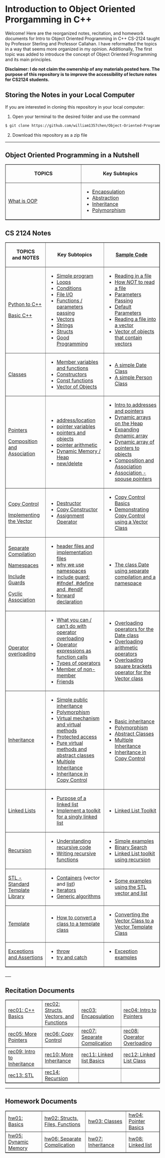 # Introduction to Object Oriented Prorgamming in C++
Welcome! Here are the reorganized notes, recitation, and homework documents for Intro to Object Oriented Programming in C++ CS-2124 taught by Professor Sterling and Professor Callahan. I have reformatted the topics in a way that seems more organized in my opinion. Additionally, The first topic was added to introduce the concept of Object Oriented Programming and its main principles.

**Disclaimer: I do not claim the ownership of any materials posted here. The purpose of this repository is to improve the accessibility of lecture notes for CS2124 students.**

## Storing the Notes in your Local Computer
If you are interested in cloning this repository in your local computer:
1. Open your terminal to the desired folder and use the command
```bash
$ git clone https://github.com/william1357chen/Object-Oriented-Programming-in-CPP-CS2124.git
```
2. Download this repository as a zip file
___

## Object Oriented Programming in a Nutshell
<!DOCTYPE html>
<html>
<table align="center" cellspacing="0" cellpadding="5" border="1">
  <tbody>
    <tr>
      <td width="250" align="center">
        <p>
          <strong>TOPICS</strong>
        </p>
      </td>
      <td width="250" align="center">
        <strong>Key Subtopics</strong>
      </td>
    </tr>
    <tr>
      <td>
        <p>
          <a href="./OOP%20Simplified/OOP%20Simplified.md">What is OOP</a>
        </p>
      </td>
      <td>
        <ul>
          <li><a href="./OOP%20Simplified/encapsulation.md">Encapsulation</a></li>
          <li><a href="./OOP%20Simplified/abstraction.md">Abstraction</a></li>
          <li><a href="./OOP%20Simplified/inheritance.md">Inheritance</a></li>
          <li><a href="./OOP%20Simplified/polymorphism.md">Polymorphism</a></li>
        </ul>
      </td>
    </tr>
  </tbody>
</table>
</html>

## CS 2124 Notes 
<html>
<table width="100%" cellspacing="0" cellpadding="5" border="1">
  <tbody>
    <tr>
      <td align="center">
        <p>
          <strong>TOPICS</strong><br>
          <strong>and NOTES</strong>
        </p>
      </td>
      <td align="center">
        <strong>Key Subtopics<br></strong>
      </td>
      <td align="center"><strong><a href="./SampleCode.md">Sample Code</a></strong>
      </td>
    </tr>
    <tr>
      <td>
        <p>
          <a href="./Python%20to%20C%2B%2B/DIfference%20between%20Python%20and%20C%2B%2B.md">Python to C++</a>
        </p>
        <p>
          <a href="./Basic%20C++/Basic%20Syntax.md">Basic C++</a>
        </p>
      </td>
      <td>
        <ul>
          <li><a href="./Basic%20C++/Basic%20Syntax.md#hello-world">Simple program</a></li>
          <li><a href="./Basic%20C++/Basic%20Syntax.md#loops">Loops</a></li>
          <li><a href="./Basic%20C++/Basic%20Syntax.md#conditions">Conditions</a></li>
          <li><a href="./Basic%20C%2B%2B/File%20IO/File%20IO.md">File I/O</a></li>
          <li><a href="./Basic%20C%2B%2B/Functions/Functions.md">Functions / parameters passing</a></li>
          <li><a href="./Basic%20C%2B%2B/Vectors/Vectors.md">Vectors</a></li>
          <li><a href="./Basic%20C%2B%2B/Strings.md">Strings</a></li>
          <li><a href="./Basic%20C%2B%2B/Structs/Structs.md">Structs</a></li>
          <li><a href="./Basic%20C%2B%2B/Good%20Programming.md">Good Programming</a></li>
        </ul>
      </td>
      <td>
        <ul>
          <li><a href="SampleCode.md#basics-of-c">Reading in a file</a></li>
          <li><a href="SampleCode.md#basics-of-c">How <em>NOT</em> to read a file</a></li>
          <li><a href="SampleCode.md#basics-of-c">Parameters Passing</a></li>
          <li><a href="SampleCode.md#basics-of-c">Default Parameters</a></li>
          <li><a href="SampleCode.md#basics-of-c">Reading a file into a vector</a></li>
          <li><a href="SampleCode.md#basics-of-c">Vector of objects that contain vectors</a></li>
        </ul>
      </td>
    </tr>
    <tr>
      <td>
        <a href="./Classes/Class%20Basics/Class%20Basics.md">Classes</a>
      </td>
      <td>
        <ul>
          <li><a
              href="./Classes/Class%20Basics/Class%20Basics.md#providing-a-public-interface-member-methods-to-make-a-class-interactive">Member
              variables and functions</a></li>
          <li><a href="./Classes/Class%20Basics/Class%20Basics.md#constructors">Constructors</a></li>
          <li><a href="./Classes/Class%20Basics/Class%20Basics.md#const-methods">Const functions</a></li>
          <li><a href="./Classes/Class%20Basics/Class%20Basics.md#vector-of-objects">Vector of Objects</a></li>
        </ul>
      </td>
      <td>
        <ul>
          <li><a href="SampleCode.md#classes">A simple Date Class</a></li>
          <li><a href="SampleCode.md#classes">A simple Person Class</a></li>
        </ul>
      </td>
    </tr>
    <tr>
      <td>
        <p>
          <a href="./Pointers/pointers.md">Pointers</a>
        </p>
        <p>
          <a href="./Classes/Composition%20and%20Association/Composition%20and%20Association.md">Composition and Association</a>
        </p>
      </td>
      <td>
        <ul>
          <li><a href="./Pointers/pointers.md#basics-of-address-and-pointer-variables">address/location</a></li>
          <li><a href="./Pointers/pointers.md#basics-of-address-and-pointer-variables">pointer variables</a></li>
          <li><a href="./Pointers/pointers.md#pointers-and-objects">pointers and objects</a></li>
          <li><a href="./Pointers/pointer%20arithmetic.md">pointer arithmetic</li></a></li>
          <li><a href="./Pointers/pointers.md#dynamic-memory-the-heap">Dynamic Memory / Heap</a></li>
          <li><a href="./Pointers/pointers.md#dynamic-memory-the-heap">new/delete</a></li>
        </ul>
      </td>
      <td>
        <ul>
          <li><a href="SampleCode.md#pointers">Intro to addresses and pointers</a></li>
          <li><a href="SampleCode.md#pointers">Dynamic arrays on the Heap</a></li>
          <li><a href="SampleCode.md#pointers">Expanding dynamic array</a></li>
          <li><a href="SampleCode.md#pointers">Dynamic array of pointers to objects</a></li>
          <li><a href="SampleCode.md#composition-and-association">Composition and Association</a></li>
          <li><a href="SampleCode.md#composition-and-association">Association - spouse pointers</a></li>
        </ul>
      </td>
    </tr>
    <tr>
      <td>
        <p>
          <a href="Classes/Copy%20Control/Copy%20Control.md">Copy Control </a>
        </p>
        <p>
          <a href="./Basic%20C%2B%2B/Vectors/Implementing%20the%20Vector.md">Implementing the Vector</a>
        </p>
      </td>
      <td>
        <ul>
          <li><a href="Classes/Copy%20Control/Copy%20Control.md#destructor">Destructor</a></li>
          <li><a href="Classes/Copy%20Control/Copy%20Control.md#copy-constructor">Copy Constructor</a></li>
          <li><a href="Classes/Copy%20Control/Copy%20Control.md#assignment-operator">Assignment Operator</a></li>
        </ul>
      </td>
      <td>
        <ul>
          <li><a href="SampleCode.md#copy-control-and-the-big-3">Copy Control Basics</a></li>
          <li><a href="SampleCode.md#copy-control-and-the-big-3">Demonstrating Copy Control using a Vector Class</a></li>
        </ul>
      </td>
    </tr>
    <tr>
      <td>
        <p>
          <a href="./Separate%20Compilation/Separate%20Compilation.md">Separate Compilation<a>
        </p>
        <p>
          <a href="./Separate%20Compilation/Namespaces.md">Namespaces</a>
        </p>
        <p>
          <a href="./Separate%20Compilation/Include%20Guards.md">Include Guards</a>
        </p>
        <p>
          <a href="./Separate%20Compilation/Cyclic%20Association.md">Cyclic Association</a>
        </p>
      </td>
      <td>
        <ul>
          <li><a href="Separate%20Compilation/Separate%20Compilation.md">header files and implementation files</a></li>
          <li><a href="Separate%20Compilation/Namespaces.md">why we use namespaces</a></li>
          <li><a href="Separate%20Compilation/Include%20Guards.md">include guard: #ifndef, #define and, #endif</a></li>
          <li><a href="Separate%20Compilation/Cyclic%20Association.md">forward declaration</a></li>
        </ul>
      </td>
      <td>
        <ul>
          <li><a href="SampleCode.md#separate-compilation--namespaces">The class Date using separate compilation and a namespace</a></li>
        </ul>
      </td>
    </tr>
    <tr>
      <td>
        <a href="Classes/Operator%20Overloading/Operator%20Overloading.md">Operator overloading</a>
      </td>
      <td>
        <ul>
          <li><a href="Classes/Operator%20Overloading/Operator%20Overloading.md#what-does-overloading-operators-mean">What you can / can't do with operator overloading</a></li>
          <li><a href="Classes/Operator%20Overloading/Operator%20Overloading.md#operator-expressions-as-function-calls">Operator expressions as function calls</a></li>
          <li><a href="Classes/Operator%20Overloading/Operator%20Overloading.md#types-of-operators">Types of operators</a></li>
          <li><a href="Classes/Operator%20Overloading/Operator%20Overloading.md#member-or-non-member">Member of non-member</a></li>
          <li><a href="Classes/Operator%20Overloading/Operator%20Overloading.md#friend">Friends</a></li>
        </ul>
      </td>
      <td>
        <ul>
          <li><a href="SampleCode.md#operator-overlaoding">Overloading operators for the Date class</a></li>
          <li><a href="SampleCode.md#operator-overlaoding">Overloading arithmetic operators</a></li>
          <li><a href="SampleCode.md#operator-overlaoding">Overloading square brackets operator for the Vector class</a></li>
        </ul>
      </td>
    </tr>
    <tr>
      <td>
        <p>
          <a href="./Classes/Inheritance/Inheritance.md">Inheritance</a>
        </p>
      </td>
      <td>
        <ul>
          <li><a href="Classes/Inheritance/Inheritance.md#representing-inheritance-in-code">Simple public inheritance</a></li>
          <li><a href="Classes/Inheritance/Inheritance.md#overriding">Polymorphism</a></li>
          <li><a href="Classes/Inheritance/Inheritance.md#polymorphism">Virtual mechanism and virtual methods</a></li>
          <li><a href="Classes/Inheritance/Inheritance.md#protected">Protected access</a></li>
          <li><a href="Classes/Inheritance/Inheritance.md#abstract-classes">Pure virtual methods and abstract classes</a></li>
          <li><a href="Classes/Inheritance/Inheritance.md#multiple-inheritance">Multiple Inheritance</a></li>
          <li><a href="Classes/Inheritance/Inheritance%20in%20Copy%20Control.md">Inheritance in Copy Control</a></li>
        </ul>
      </td>
      <td>
        <ul>
          <li><a href="SampleCode.md#inheritance">Basic inheritance</a></li>
          <li><a href="SampleCode.md#inheritance">Polymorphism</a></li>
          <li><a href="SampleCode.md#inheritance">Abstract Classes</a></li>
          <li><a href="SampleCode.md#inheritance">Multiple Inheritance</a></li>
          <li><a href="SampleCode.md#copy-control-and-the-big-3">Inheritance in Copy Control</a></li>
        </ul>
      </td>
    </tr>
    <tr>
      <td>
        <a href="./Linked%20Lists/Linked%20Lists.md">Linked Lists</a>
      </td>
      <td>
        <ul>
          <li><a href="Linked%20Lists/Linked%20Lists.md#purpose">Purpose of a linked list</a></li>
          <li><a href="Linked%20Lists/Linked%20Lists.md#implementation">Implement a toolkit for a singly linked list</a></li>
        </ul>
      </td>
      <td>
        <ul>
          <li><a href="SampleCode.md#linked-lists">Linked List Toolkit</a></li>
        </ul>
      </td>
    </tr>
    <tr>
      <td>
        <a href="./Recursion/Recursion.md">Recursion</a>
      </td>
      <td>
        <ul>
          <li><a href="Recursion/Recursion.md">Understanding recursive code</a></li>
          <li><a href="Recursion/Recursion.md">Writing recursive functions</a></li>
        </ul>
      </td>
      <td>
        <ul>
          <li><a href="SampleCode.md#recursion">Simple examples</a></li>
          <li><a href="SampleCode.md#recursion">Binary Search</a></li>
          <li><a href="SampleCode.md#recursion">Linked List toolkit using recursion</a></li>
        </ul>
      </td>
    </tr>
    <tr>
      <td>
        <a href="./STL/STL%20-%20Standard%20Template%20Library.md">STL - Standard Template Library</a>
      </td>
      <td>
        <ul>
          <li><a href="STL/STL%20-%20Standard%20Template%20Library.md#containers">Containers</a> (vector and <a href="https://cse.engineering.nyu.edu/jsterling/cs2124/LectureNotes/STLlist.html">list</a>)</li>
          <li><a href="STL/STL%20-%20Standard%20Template%20Library.md#iterators">Iterators</a></li>
          <li><a href="STL/STL%20-%20Standard%20Template%20Library.md#generic-algorithms">Generic algorithms</a></li>
        </ul>
      </td>
      <td>
        <ul>
          <li><a href="SampleCode.md#stl---standard-template-library">Some examples using the STL vector and list</a></li>
        </ul <td>
    </tr>
    <tr>
      <td>
        <a href="Template/Convert%20Vector%20Class%20to%20Template.md">Template</a>
      </td>
      <td>
        <ul>
          <li><a href="Template/Convert%20Vector%20Class%20to%20Template.md">How to convert a class to a template class</a></li>
        </ul>
      </td>
      <td>
        <ul>
          <li><a href="SampleCode.md#template">Converting the Vector Class to a Vector Template Class</a></li>
        </ul>
      </td>
    </tr>
    <tr>
      <td>
        <a href="./Exception/Exceptions%20and%20Assertions.md">Exceptions and Assertions</a>
      </td>
      <td>
        <ul>
          <li><a href="Exception/Exceptions%20and%20Assertions.md#exception-handling-throw-try-catch">throw</a></li>
          <li><a href="Exception/Exceptions%20and%20Assertions.md#exception-handling-throw-try-catch">try and catch</a></li>
        </ul>
      </td>
      <td>
        <ul>
          <li><a href="SampleCode.md#exceptions-and-assertions">Exception examples</a></li>
        </ul>
      </td>
    </tr>
  </tbody>
</table>
</html>
___

## Recitation Documents
<html>
<table align="center" width="100%" cellspacing="0" cellpadding="3" border="1">
  <tbody>
    <tr>
      <td width="200">
        <a href="./recitations/rec01/rec01.md">rec01: C++ Basics</a>
      </td>
      <td width="200">
        <a href="./recitations/rec02/rec02.md">rec02: Structs, Vectors, and Functions</a>
      </td>
      <td width="200">
        <a href="./recitations/rec03/rec03.md">rec03: Encapsulation</a>
      </td>
      <td width="200">
        <a href="./recitations/rec04/rec04.md">rec04: Intro to Pointers</a>
      </td>
    </tr>
    <tr>
      <td>
        <a href="./recitations/rec05/rec05.md">rec05: More Pointers</a>
      </td>
      <td>
        <a href="./recitations/rec06/rec06.md">rec06: Copy Control</a>
      </td>
      <td>
        <a href="./recitations/rec07/rec07.md">rec07: Separate Complication</a>
      </td>
      <td>
        <a href="./recitations/rec08/rec08.md">rec08: Operator Overloading</a>
      </td>
    </tr>
    <tr>
      <td>
        <a href="./recitations/rec09/rec09.md">rec09: Intro to Inheritance</a>
      </td>
      <td>
        <a href="./recitations/rec10/rec10.md">rec10: More Inheritance</a>
      </td>
      <td>
        <a href="./recitations/rec11/rec11.md">rec11: Linked list Basics</a>
      </td>
      <td>
        <a href="./recitations/rec12/rec12.md">rec12: Linked List Class</a>
      </td>
    </tr>
    <tr>
      <td>
        <a href="./recitations/rec13/rec13.md">rec13: STL</a>
      </td>
      <td>
        <a href="./recitations/rec14/rec14.md">rec14: Recursion</a>
      </td>
      <td>
        &nbsp;
      </td>
      <td>
        &nbsp;
      </td>
    </tr>
  </tbody>
</table>
</html>

___

## Homework Documents
<html>
<table align="center" width="100%" cellspacing="0" cellpadding="3" border="1">
  <tbody>
    <tr>
      <td width="200">
        <a href="./homeworks/hw01/hw01.md">hw01: Basics</a>
      </td>
      <td width="200">
        <a href="./homeworks/hw02/hw02.md">hw02: Structs, Files, Functions</a>
      </td>
      <td width="200">
        <a href="./homeworks/hw03/hw03.md">hw03: Classes</a>
      </td>
      <td width="200">
        <a href="./homeworks/hw04/hw04.md">hw04: Pointer Basics</a>
      </td>
    </tr>
    <tr>
      <td>
        <a href="./homeworks/hw05/hw05.md">hw05: Dynamic Memory</a>
      </td>
      <td>
        <a href="./homeworks/hw06/hw06.md">hw06: Separate Complication</a>
      </td>
      <td>
        <a href="./homeworks/hw07/hw07.md">hw07: Inheritance</a>
      </td>
      <td>
        <a href="./homeworks/hw08/hw08.md">hw08: Linked list</a>
      </td>
    </tr>
  </tbody>
</table>
</html>